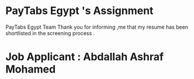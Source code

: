 # PayTabs Egypt 's Assignment
PayTabs Egypt Team
Thank you for informing ,me that my resume has been shortlisted in the screening process .
# Job Applicant : Abdallah Ashraf Mohamed


